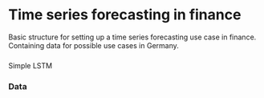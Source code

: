 # Time series forecasting in finance

Basic structure for setting up a time series forecasting use case in finance.
Containing data for possible use cases in Germany. 

### 
Simple LSTM

### Data


